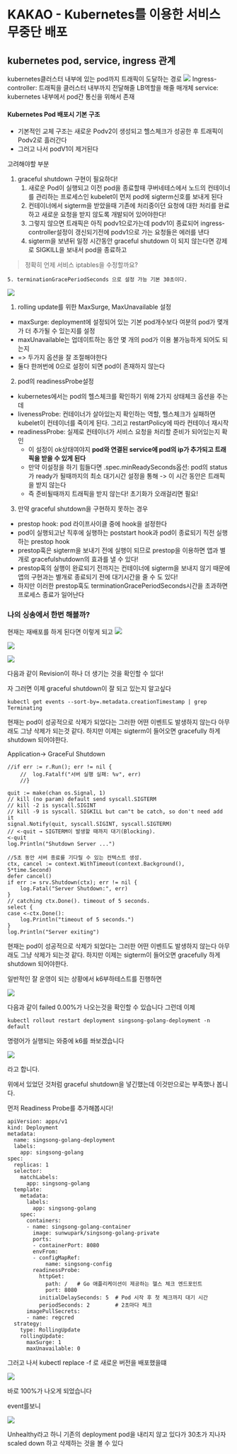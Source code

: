 # KAKAO - Kubernetes를 이용한 서비스 무중단 배포

## kubernetes pod, service, ingress 관계

kubernetes클러스터 내부에 있는 pod까지 트래픽이 도달하는 경로
![](https://i.imgur.com/gnhOpqV.png)
Ingress-controller: 트래픽을 클러스터 내부까지 전달해줄 LB역할을 해줄 매개체
service: kubernetes 내부에서 pod간 통신을 위해서 존재

#### Kubernetes Pod 배포시 기본 구조
- 기본적인 교체 구조는 새로운 Podv2이 생성되고 헬스체크가 성공한 후 트래픽이 Podv2로 흘러간다 
- 그러고 나서 podV1이 제거된다

고려해야할 부분
1. graceful shutdown 구현이 필요하다!
	1. 새로운 Pod이 실행되고 이전 pod을 종료할때 쿠버네테스에서 노드의 컨테이너를 관리하는 프로세스인 kubelet이 먼저 pod에 sigterm신호를 보내게 된다 
	2. 컨테이너에서 sigterm을 받았을때 기존에 처리중이던 요청에 대한 처리를 완료하고 새로운 요청을 받지 않도록 개발되어 있어야한다!
	3. 그렇지 않으면 트래픽은 아직 podv1으로가는데 podv1이 종료되어 ingress-controller설정이 갱신되기전에 podv1으로 가는 요청들은 에러를 낸다
	4. sigterm을 보낸뒤 일정 시간동안 graceful shutdown 이 되지 않는다면 강제로 SIGKILL을 보내서 pod을 종료하고

> 정확히 언제 서비스 iptables을 수정할까요?

	5. terminationGracePeriodSeconds 으로 설정 가능 기본 30초이다.
![](https://i.imgur.com/JNClk4O.png)

1. rolling update를 위한 MaxSurge, MaxUnavailable 설정
 - maxSurge: deployment에 설정되어 있는 기본 pod개수보다 여분의 pod가 몇개가 더 추가될 수 있는지를 설정
 - maxUnavailable는 업데이트하는 동안 몇 개의 pod가 이용 불가능하게 되어도 되는지
 - => 두가지 옵션을 잘 조절해야한다
 - 둘다 한꺼번에 0으로 설정이 되면 pod이 존재하지 않는다

2. pod의 readinessProbe설정
- kubernetes에서는 pod의 헬스체크를 확인하기 위해 2가지 상태체크 옵션을 주는데
- livenessProbe: 컨테이너가 살아있는지 확인하는 역할, 헬스체크가 실패하면 kubelet이 컨테이너를 죽이게 된다. 그리고 restartPolicy에 따라 컨테이너 재시작
- readinessProbe: 실제로 컨테이너가 서비스 요청을 처리할 준비가 되어있는지 확인
	- 이 설정이 ok상태여야지 **pod와 연결된 service에 pod의 ip가 추가되고 트래픽을 받을 수 있게 된다**
	- 만약 이설정을 하기 힘들다면 .spec.minReadySeconds옵션: pod의 status 가 ready가 될때까지의 최소 대기시간 설정을 통해 -> 이 시간 동안은 트래픽을 받지 않는다
	- 즉 준비될때까지 트래픽을 받지 않는다! 초기화가 오래걸리면 필요!

3. 만약 graceful shutdown을 구현하지 못하는 경우 
- prestop hook: pod 라이프사이클 중에 hook을 설정한다 
- pod이 실행되고난 직후에 실행하는 poststart hook과 pod이 종료되기 직전 실행하는 prestop hook
- prestop훅은 sigterm을 보내기 전에 실행이 되므로 prestop을 이용하면 앱과 별개로 gracefulshutdown의 효과를 낼 수 있다!
- prestop훅의 실행이 완료되기 전까지는 컨테이너에 sigterm을 보내지 않기 때문에 앱의 구현과는 별개로 종료되기 전에 대기시간을 줄 수 도 있다!
- 하지만 이러한 prestop훅도 terminationGracePeriodSeconds시간을 초과하면 프로세스 종료가 일어난다

### 나의 싱송에서 한번 해볼까?

현재는 재배포를 하게 된다면 이렇게 되고 
![](https://i.imgur.com/UWrfbb4.png)


![](https://i.imgur.com/uq0DWkn.png)

![](https://i.imgur.com/Wfwzrmn.png)


다음과 같이 Revision이 하나 더 생기는 것을 확인할 수 있다!

자 그러면 이제 graceful shutdown이 잘 되고 있는지 알고싶다

```
kubectl get events --sort-by=.metadata.creationTimestamp | grep Terminating
```

현재는 pod이 성공적으로 삭제가 되었다는 그러한 어떤 이벤트도 발생하지 않는다 아무래도 그냥 삭제가 되는것 같다. 하지만 이제는 sigterm이 들어오면 gracefully 하게 shutdown 되어야한다. 

Application-> GraceFul Shutdown

```
//if err := r.Run(); err != nil {
	//	log.Fatalf("서버 실행 실패: %v", err)
	//}

quit := make(chan os.Signal, 1)
// kill (no param) default send syscall.SIGTERM
// kill -2 is syscall.SIGINT
// kill -9 is syscall. SIGKILL but can"t be catch, so don't need add it
signal.Notify(quit, syscall.SIGINT, syscall.SIGTERM)
// <-quit → SIGTERM이 발생할 때까지 대기(Blocking).
<-quit
log.Println("Shutdown Server ...")

//5초 동안 서버 종료를 기다릴 수 있는 컨텍스트 생성.
ctx, cancel := context.WithTimeout(context.Background(), 5*time.Second)
defer cancel()
if err := srv.Shutdown(ctx); err != nil {
	log.Fatal("Server Shutdown:", err)
}
// catching ctx.Done(). timeout of 5 seconds.
select {
case <-ctx.Done():
	log.Println("timeout of 5 seconds.")
}
log.Println("Server exiting")
```

현재는 pod이 성공적으로 삭제가 되었다는 그러한 어떤 이벤트도 발생하지 않는다 아무래도 그냥 삭제가 되는것 같다. 하지만 이제는 sigterm이 들어오면 gracefully 하게 shutdown 되어야한다. 

일반적인 잘 운영이 되는 상황에서 k6부하테스트를 진행하면

![](https://i.imgur.com/Ay5qAta.png)

다음과 같이 failed 0.00%가 나오는것을 확인할 수 있습니다 그런데 이제 

```
kubectl rollout restart deployment singsong-golang-deployment -n default
```

명령어가 실행되는 와중에 k6를 쏴보겠습니다 

![](https://i.imgur.com/KLvuFx6.png)

라고 합니다. 

위에서 있었던 것처럼 graceful shutdown을 넣긴했는데 이것만으로는 부족했나 봅니다. 

먼저 Readiness Probe를 추가해봅시다!

```
apiVersion: apps/v1
kind: Deployment
metadata:
  name: singsong-golang-deployment
  labels:
    app: singsong-golang
spec:
  replicas: 1
  selector:
    matchLabels:
      app: singsong-golang
  template:
    metadata:
      labels:
        app: singsong-golang
    spec:
      containers:
      - name: singsong-golang-container
        image: sunwupark/singsong-golang-private
        ports:
        - containerPort: 8080
        envFrom:
        - configMapRef:
            name: singsong-config
        readinessProbe:
          httpGet:
            path: /   # Go 애플리케이션이 제공하는 헬스 체크 엔드포인트
            port: 8080
          initialDelaySeconds: 5  # Pod 시작 후 첫 체크까지 대기 시간
          periodSeconds: 2        # 2초마다 체크
      imagePullSecrets:
      - name: regcred
  strategy:
    type: RollingUpdate
    rollingUpdate:
      maxSurge: 1
      maxUnavailable: 0
```

그러고 나서 kubectl replace -f 로 새로운 버전을 배포했을떄

![](https://i.imgur.com/2eC5lC3.png)

바로 100%가 나오게 되었습니다

event를보니 

![](https://i.imgur.com/CPyNBCs.png)

Unhealthy라고 하니 기존의 deployment pod을 내리지 않고 있다가 30초가 지나자 scaled down 하고 삭제하는 것을 볼 수 있다 